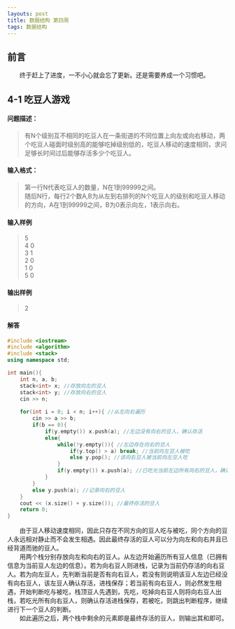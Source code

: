 ```yaml
---
layouts: post
title: 数据结构 第四周
tags: 数据结构
---
```


## 前言
&emsp;&emsp;终于赶上了进度，一不小心就会忘了更新。还是需要养成一个习惯吧。

## 4-1 吃豆人游戏

#### 问题描述：
> 有N个级别互不相同的吃豆人在一条街道的不同位置上向左或向右移动，两个吃豆人碰面时级别高的能够吃掉级别低的，吃豆人移动的速度相同，求问足够长时间过后能够存活多少个吃豆人。

#### 输入格式：
> 第一行N代表吃豆人的数量，N在1到99999之间。  
> 随后N行，每行2个数A,B为从左到右排列的N个吃豆人的级别和吃豆人移动的方向，A在1到99999之间，B为0表示向左，1表示向右。  

#### 输入样例
> 5  
> 4 0   
> 3 1  
> 2 0  
> 1 0  
> 5 0  

#### 输出样例
> 2

#### 解答
```cpp
#include <iostream>
#include <algorithm>
#include <stack>
using namespace std;

int main(){
    int n, a, b;
    stack<int> x; //存放向左的豆人
    stack<int> y; //存放向右的豆人
    cin >> n;
    
    for(int i = 0; i < n; i++){ //从左向右遍历
        cin >> a >> b;
        if(b == 0){
            if(y.empty()) x.push(a); //左边没有向右的豆人，确认存活
            else{
                while(!y.empty()){ //左边存在向右的豆人
                    if(y.top() > a) break; //当前向左豆人被吃
                    else y.pop(); //该向右豆人被当前向左豆人吃
                }
                if(y.empty()) x.push(a); //已吃光当前左边所有向右的豆人，确认存活
            }
        }
        else y.push(a); //记录向右的豆人
    }
    cout << (x.size() + y.size()); //最终存活的豆人
    return 0;
}
```
&emsp;&emsp;由于豆人移动速度相同，因此只存在不同方向的豆人吃与被吃，同个方向的豆人永远相对静止而不会发生相遇。因此最终存活的豆人可以分为向左和向右并且已经背道而驰的豆人。  
&emsp;&emsp;用两个栈分别存放向左和向右的豆人。从左边开始遍历所有豆人信息（已拥有信息为当前豆人左边的信息）。若为向右豆人则进栈，记录为当前仍存活的向右豆人。若为向左豆人，先判断当前是否有向右豆人，若没有则说明该豆人左边已经没有向右豆人，该左豆人确认存活，进栈保存；若当前有向右豆人，则必然发生相遇，开始判断吃与被吃，栈顶豆人先遇到，先吃，吃掉向右豆人则将向右豆人出栈，若吃光所有向右豆人，则确认存活进栈保存，若被吃，则跳出判断程序，继续进行下一个豆人的判断。  
&emsp;&emsp;如此遍历之后，两个栈中剩余的元素即是最终存活的豆人，则输出其和即可。